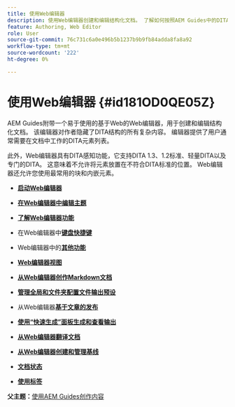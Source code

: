 ```yaml
---
title: 使用Web编辑器
description: 使用Web编辑器创建和编辑结构化文档。 了解如何按照AEM Guides中的DITA标准使用Web编辑器。
feature: Authoring, Web Editor
role: User
source-git-commit: 76c731c6a0e496b5b1237b9b9fb84adda8fa8a92
workflow-type: tm+mt
source-wordcount: '222'
ht-degree: 0%

---
```


# 使用Web编辑器 {#id181OD0QE05Z}

AEM Guides附带一个易于使用的基于Web的Web编辑器，用于创建和编辑结构化文档。 该编辑器对作者隐藏了DITA结构的所有复杂内容。 编辑器提供了用户通常需要在文档中工作的DITA元素列表。

此外，Web编辑器具有DITA感知功能，它支持DITA 1.3、1.2标准、轻量DITA以及专门的DITA。 这意味着不允许将元素放置在不符合DITA标准的位置。 Web编辑器还允许您使用最常用的块和内嵌元素。

- **[启动Web编辑器](web-editor-launch-editor.md)**

- **[在Web编辑器中编辑主题](web-editor-edit-topics.md)**

- **[了解Web编辑器功能](web-editor-features.md)**

- 在Web编辑器中&#x200B;**[键盘快捷键](web-editor-keyboard-shortcuts.md)**

- Web编辑器中的&#x200B;**[其他功能](web-editor-other-features.md)**

- **[Web编辑器视图](web-editor-views.md)**

- **[从Web编辑器创作Markdown文档](web-editor-markdown-topic.md)**

- **[管理全局和文件夹配置文件输出预设](web-editor-manage-output-presets.md)**

- 从Web编辑器&#x200B;**[基于文章的发布](web-editor-article-publishing.md)**

- **[使用“快速生成”面板生成和查看输出](web-editor-quick-generate-panel.md)**

- **[从Web编辑器翻译文档](translate-documents-web-editor.md)**

- **[从Web编辑器创建和管理基线](web-editor-baseline.md)**

- **[文档状态](web-editor-document-states.md)**

- **[使用标签](web-editor-use-label.md)**


**父主题：**[&#x200B;使用AEM Guides创作内容](authoring-content-xml-doc.md)
